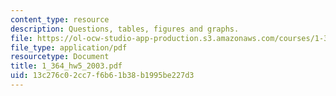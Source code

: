 ```yaml
---
content_type: resource
description: Questions, tables, figures and graphs.
file: https://ol-ocw-studio-app-production.s3.amazonaws.com/courses/1-364-advanced-geotechnical-engineering-fall-2003/13c276c02cc7f6b61b38b1995be227d3_1_364_hw5_2003.pdf
file_type: application/pdf
resourcetype: Document
title: 1_364_hw5_2003.pdf
uid: 13c276c0-2cc7-f6b6-1b38-b1995be227d3
---
```

